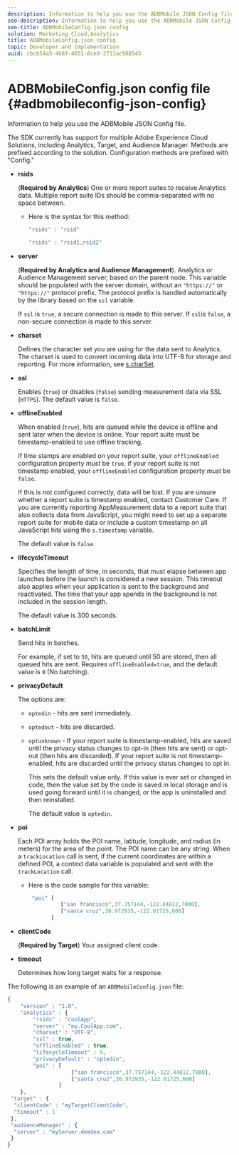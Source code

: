 ```yaml
---
description: Information to help you use the ADBMobile JSON Config file.
seo-description: Information to help you use the ADBMobile JSON Config file.
seo-title: ADBMobileConfig.json config
solution: Marketing Cloud,Analytics
title: ADBMobileConfig.json config
topic: Developer and implementation
uuid: cbcb54a3-4b8f-4651-8ce9-2731ac988545
---
```


# ADBMobileConfig.json config file {#adbmobileconfig-json-config}

Information to help you use the ADBMobile JSON Config file.

The SDK currently has support for multiple Adobe Experience Cloud Solutions, including Analytics, Target, and Audience Manager. Methods are prefixed according to the solution. Configuration methods are prefixed with "Config." 

* **rsids**

  (**Required by Analytics**) One or more report suites to receive Analytics data. Multiple report suite IDs should be comma-separated with no space between. 

  * Here is the syntax for this method:

    ```js
    "rsids" : "rsid"
    ```

    ```js
    "rsids" : "rsid1,rsid2"
    ```

* **server**

  (**Required by Analytics and Audience Management**). Analytics or Audience Management server, based on the parent node. This variable should be populated with the server domain, without an `"https://"` or `"https://"` protocol prefix. The protocol prefix is handled automatically by the library based on the `ssl` variable. 
  
  If `ssl` is `true`, a secure connection is made to this server. If `ssl`is `false`, a non-secure connection is made to this server.

* **charset**

  Defines the character set you are using for the data sent to Analytics. The charset is used to convert incoming data into UTF-8 for storage and reporting. For more information, see [s.charSet](https://docs.adobe.com/content/help/en/analytics/implementation/vars/config-vars/charset.html). 

* **ssl**

  Enables (`true`) or disables (`false`) sending measurement data via SSL (`HTTPS`). The default value is `false`.

* **offlineEnabled**

  When enabled (`true`), hits are queued while the device is offline and sent later when the device is online. Your report suite must be timestamp-enabled to use offline tracking.

  If time stamps are enabled on your report suite, your `offlineEnabled` configuration property *must* be `true`. if your report suite is not timestamp enabled, your `offlineEnabled` configuration property *must* be `false`. 
  
  If this is not configured correctly, data will be lost. If you are unsure whether a report suite is timestamp enabled, contact Customer Care. If you are currently reporting AppMeasurement data to a report suite that also collects data from JavaScript, you might need to set up a separate report suite for mobile data or include a custom timestamp on all JavaScript hits using the `s.timestamp` variable. 
  
  The default value is `false`.

* **lifecycleTimeout**

  Specifies the length of time, in seconds, that must elapse between app launches before the launch is considered a new session. This timeout also applies when your application is sent to the background and reactivated. The time that your app spends in the background is not included in the session length. 

  The default value is 300 seconds.

* **batchLimit**

  Send hits in batches. 
  
  For example, if set to `50`, hits are queued until 50 are stored, then all queued hits are sent. Requires `offlineEnabled=true`, and the default value is `0` (No batching).

* **privacyDefault**

  The options are:
  
  * `optedin` - hits are sent immediately. 
  * `optedout` - hits are discarded. 
  * `optunknown` - If your report suite is timestamp-enabled, hits are saved until the privacy status changes to opt-in (then hits are sent) or opt-out (then hits are discarded). If your report suite is not timestamp-enabled, hits are discarded until the privacy status changes to opt in.  
  
    This sets the default value only. If this value is ever set or changed in code, then the value set by the code is saved in local storage and is used going forward until it is changed, or the app is uninstalled and then reinstalled. 

    The default value is `optedin`.
  
* **poi**

  Each POI array holds the POI name, latitude, longitude, and radius (in meters) for the area of the point. The POI name can be any string. When a `trackLocation` call is sent, if the current coordinates are within a defined POI, a context data variable is populated and sent with the `trackLocation` call. 

  * Here is the code sample for this variable:

    ```js
     "poi" [ 
              ["san francisco",37.757144,-122.44812,7000], 
              ["santa cruz",36.972935,-122.01725,600] 
           ]
    ```

* **clientCode**

  (**Required by Target**) Your assigned client code. 

* **timeout**

  Determines how long target waits for a response. 

The following is an example of an `ADBMobileConfig.json` file:

```js
{ 
    "version" : "1.0",
    "analytics" : {
        "rsids" : "coolApp",
        "server" : "my.CoolApp.com",
        "charset" : "UTF-8",
        "ssl" : true,
        "offlineEnabled" : true,
        "lifecycleTimeout" : 5,
        "privacyDefault" : "optedin",
        "poi" : [ 
                    ["san francisco",37.757144,-122.44812,7000],
                    ["santa cruz",36.972935,-122.01725,600]
                ]
    },
 "target" : {
  "clientCode" : "myTargetClientCode",
  "timeout" : 1
 },
 "audienceManager" : {
  "server" : "myServer.demdex.com"
 }
}
```